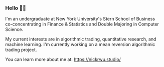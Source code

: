 ### Hello 👋🏼

I'm an undergraduate at New York University's Stern School of Business co-concentrating in Finance & Statistics and Double Majoring in Computer Science.

My current interests are in algorithmic trading, quantitative research, and machine learning. I'm currently working on a mean reversion algorithmic trading project.

You can learn more about me at: https://nickrwu.studio/


<!--
**nickrwu/nickrwu** is a ✨ _special_ ✨ repository because its `README.md` (this file) appears on your GitHub profile.

Here are some ideas to get you started:

- 🔭 I’m currently working on ...
- 🌱 I’m currently learning ...
- 👯 I’m looking to collaborate on ...
- 🤔 I’m looking for help with ...
- 💬 Ask me about ...
- 📫 How to reach me: ...
- 😄 Pronouns: ...
- ⚡ Fun fact: ...
-->
